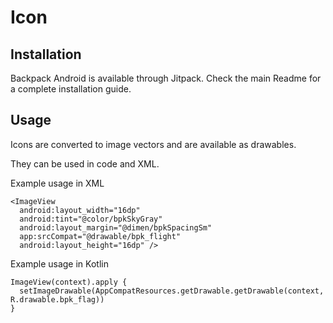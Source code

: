 # Icon

## Installation

Backpack Android is available through Jitpack. Check the main Readme for a complete installation guide.

## Usage

Icons are converted to image vectors and are available as drawables.

They can be used in code and XML.

Example usage in XML

```
<ImageView
  android:layout_width="16dp"
  android:tint="@color/bpkSkyGray"
  android:layout_margin="@dimen/bpkSpacingSm"
  app:srcCompat="@drawable/bpk_flight"
  android:layout_height="16dp" />
```

Example usage in Kotlin

```
ImageView(context).apply {
  setImageDrawable(AppCompatResources.getDrawable.getDrawable(context, R.drawable.bpk_flag))
}
```
